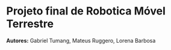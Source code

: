 # Projeto final de Robotica Móvel Terrestre

**Autores:** Gabriel Tumang, Mateus Ruggero, Lorena Barbosa

